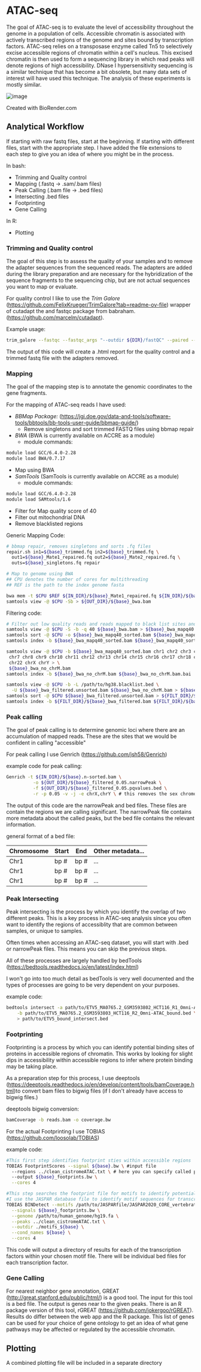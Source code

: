 # ATAC-seq

The goal of ATAC-seq is to evaluate the level of accessibility throughout the genome in a population of cells. Accessible chromatin is associated with actively transcribed regions of the genome and sites bound by transcription factors. ATAC-seq relies on a transposase enzyme called Tn5 to selectively excise accessible regions of chromatin within a cell's nucleus. This excised chromatin is then used to form a sequencing library in which read peaks will denote regions of high accessibility. DNase I hypersensitivity sequencing is a similar technique that has become a bit obsolete, but many data sets of interest will have used this technique. The analysis of these experiments is mostly similar.

![image](../images/HowATACseq.png)

Created with BioRender.com

## Analytical Workflow
If starting with raw fastq files, start at the beginning. If starting with different files, start with the appropriate step. I have added the file extensions to each step to give you an idea of where you might be in the process.

In bash:
* Trimming and Quality control
* Mapping (.fastq &rarr; .sam/.bam files)
* Peak Calling (.bam file &rarr; .bed files)
* Intersecting .bed files
* Footprinting
* Gene Calling

In R:
* Plotting

### Trimming and Quality control

The goal of this step is to assess the quality of your samples and to remove the adapter sequences from the sequenced reads. The adapters are added during the library preparation and are necessary for the hybridization of the sequence fragments to the sequencing chip, but are not actual sequences you want to map or evaluate.

For quality control I like to use the *Trim Galore* (https://github.com/FelixKrueger/TrimGalore?tab=readme-ov-file) wrapper of cutadapt the and fastqc package from babraham. (https://github.com/marcelm/cutadapt).

Example usage:
``` bash
trim_galore --fastqc --fastqc_args "--outdir ${DIR}/fastQC" --paired --retain_unpaired --output_dir ${DIR}/trimmed_reads ${INPUT_R1} ${INPUT_R2}
```

The output of this code will create a .html report for the quality control and a trimmed fastq file with the adapters removed.

### Mapping
The goal of the mapping step is to annotate the genomic coordinates to the gene fragments.

For the mapping of ATAC-seq reads I have used:

- *BBMap Package:* (https://jgi.doe.gov/data-and-tools/software-tools/bbtools/bb-tools-user-guide/bbmap-guide/)
   - Remove singletons and sort trimmed FASTQ files using bbmap repair
- *BWA* (BWA is currently available on ACCRE as a module)
  - module commands:
``` bash
module load GCC/6.4.0-2.28
module load BWA/0.7.17
```
  - Map using BWA
- *SamTools* (SamTools is currently available on ACCRE as a module)
  - module commands:
``` bash
module load GCC/6.4.0-2.28
module load SAMtools/1.6
```
  - Filter for Map quality score of 40
  - Filter out mitochondrial DNA
  - Remove blacklisted regions

Generic Mapping Code:

``` bash
# bbmap repair, removes singletons and sorts .fq files
repair.sh in1=${base}_trimmed.fq in2=${base}_trimmed.fq \
  out1=${base}_Mate1_repaired.fq out2=${base}_Mate2_repaired.fq \
  outs=${base}_singletons.fq repair

# Map to genome using BWA
## CPU denotes the number of cores for multithreading
## REF is the path to the index genome fasta

bwa mem -t $CPU $REF ${IN_DIR}/${base}_Mate1_repaired.fq ${IN_DIR}/${base}_Mate2_repaired.fq| \
samtools view -@ $CPU -Sb > ${OUT_DIR}/${base}_bwa.bam
```

Filtering code:

``` bash
# Filter out low quality reads and reads mapped to black list sites and mitochondria
samtools view -@ $CPU -S -b -q 40 ${base}_bwa.bam > ${base}_bwa_mapq40.bam
samtools sort -@ $CPU -o ${base}_bwa_mapq40_sorted.bam ${base}_bwa_mapq40.bam
samtools index -b ${base}_bwa_mapq40_sorted.bam ${base}_bwa_mapq40_sorted.bam.bai

samtools view -@ $CPU -b ${base}_bwa_mapq40_sorted.bam chr1 chr2 chr3 chr4 chr5 chr6 \
 chr7 chr8 chr9 chr10 chr11 chr12 chr13 chr14 chr15 chr16 chr17 chr18 chr19 chr20 chr21 \
 chr22 chrX chrY > \
 ${base}_bwa_no_chrM.bam
samtools index -b ${base}_bwa_no_chrM.bam ${base}_bwa_no_chrM.bam.bai

samtools view -@ $CPU -b -L /path/to/hg38.blacklist.bed \
  -U ${base}_bwa_filtered.unsorted.bam ${base}_bwa_no_chrM.bam > ${base}_bwa_blacklisted.bam
samtools sort -@ $CPU ${base}_bwa_filtered.unsorted.bam > ${FILT_DIR}/${base}_bwa_filtered.bam
samtools index -b ${FILT_DIR}/${base}_bwa_filtered.bam ${FILT_DIR}/${base}.filtered.bam.bai
```

### Peak calling

The goal of peak calling is to determine genomic loci where there are an accumulation of mapped reads. These are the sites that we would be confident in calling "accessible"

For peak calling I use Genrich (https://github.com/jsh58/Genrich)

example code for peak calling:
``` bash
Genrich -t ${IN_DIR}/${base}.n-sorted.bam \
          -o ${OUT_DIR}/${base}_filtered_0.05.narrowPeak \
          -f ${OUT_DIR}/${base}_filtered_0.05.pqvalues.bed \
          -r -p 0.05 -v -j -e chrX,chrY \ # this removes the sex chromosomes, which you may want to do

```

The output of this code are the narrowPeak and bed files. These files are contain the regions we are calling significant. The narrowPeak file contains more metadata about the called peaks, but the bed file contains the relevant information.

general format of a bed file:

| Chromosome | Start | End  | Other metadata...
|----------|------------|------------| ------------|
| Chr1   | bp # | bp #|...|
| Chr1    | bp # | bp #|...|
| Chr1    | bp # | bp #|...|

### Peak Intersecting

Peak intersecting is the process by which you identify the overlap of two different peaks. This is a key process in ATAC-seq analysis since you often want to identify the regions of accessiblity that are common between samples, or unique to samples.

Often times when accessing an ATAC-seq dataset, you will start with .bed or narrowPeak files. This means you can skip the previous steps.

All of these processes are largely handled by bedTools (https://bedtools.readthedocs.io/en/latest/index.html)

I won't go into too much detail as bedTools is very well documented and the types of processes are going to be very dependent on your purposes.

example code:
``` bash
bedtools intersect -a path/to/ETV5_MA0765.2_GSM3593802_HCT116_R1_Omni-ATAC_bound.bed \
    -b path/to/ETV5_MA0765.2_GSM3593803_HCT116_R2_Omni-ATAC_bound.bed \
    > path/to/ETV5_bound_intersect.bed
```


### Footprinting

Footprinting is a process by which you can identify potential binding sites of proteins in accessible regions of chromatin. This works by looking for slight dips in accessibility within accessible regions to infer where protein binding may be taking place.

As a preparation step  for this process, I use deeptools (https://deeptools.readthedocs.io/en/develop/content/tools/bamCoverage.html)to convert bam files to bigwig files (if I don't already have access to bigwig files.)

deeptools bigwig conversion:
```bash
bamCoverage -b reads.bam -o coverage.bw
```
For the actual Footprinting I use TOBIAS (https://github.com/loosolab/TOBIAS)

example code:
``` bash
#This first step identifies footprint sties within accessible regions
TOBIAS FootprintScores --signal ${base}.bw \ #input file
  --regions ../clean_cistromeATAC.txt \ # here you can specify called peaks to limit the parameters of the footprint search
  --output ${base}_footprints.bw \
  --cores 4

#This step searches the footprint file for motifs to identify potential TF binding partners
#I use the JASPAR database file to identify motif sequences for transcription factors
TOBIAS BINDetect --motifs /path/to/JASPARfile/JASPAR2020_CORE_vertebrates_non-redundant_pfms_jaspar.txt \
  --signals ${base}_footprints.bw \
  --genome /path/to/human_genome/hg19.fa \
  --peaks ../clean_cistromeATAC.txt \
  --outdir ./motifs_${base} \
  --cond_names ${base} \
  --cores 4
```
This code will output a directory of results for each of the transcription factors within your chosen motif file. There will be individual bed files for each transcription factor.

### Gene Calling

For nearest neighbor gene annotation, GREAT (http://great.stanford.edu/public/html/) is a good tool. The input for this tool is a bed file. The output is genes near to the given peaks. There is an R package version of this tool, rGREAT (https://github.com/jokergoo/rGREAT). Results do differ between the web app and the R package. This list of genes can be used for your choice of gene ontology to get an idea of what gene pathways may be affected or regulated by the accessible chromatin.


## Plotting
A combined plotting file will be included in a separate directory
